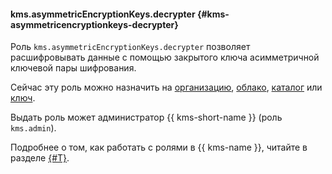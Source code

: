 #### kms.asymmetricEncryptionKeys.decrypter {#kms-asymmetricencryptionkeys-decrypter}

Роль `kms.asymmetricEncryptionKeys.decrypter` позволяет расшифровывать данные с помощью закрытого ключа асимметричной ключевой пары шифрования.

Сейчас эту роль можно назначить на [организацию](../organization/), [облако](../resource-manager/concepts/resources-hierarchy.md#cloud), [каталог](../resource-manager/concepts/resources-hierarchy.md#folder) или [ключ](../kms/concepts/key).

Выдать роль может администратор {{ kms-short-name }} (роль `kms.admin`).

Подробнее о том, как работать с ролями в {{ kms-name }}, читайте в разделе [{#T}](../kms/security/index.md).